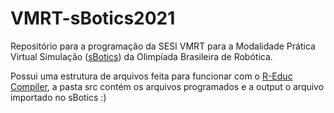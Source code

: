 # VMRT-sBotics2021

Repositório para a programação da SESI VMRT para a Modalidade Prática Virtual Simulação ([sBotics](https://github.com/sbotics)) da Olimpíada Brasileira de Robótica.

Possui uma estrutura de arquivos feita para funcionar com o [R-Educ Compiler](https://github.com/Eduardo-Barreto/R-EducCompiler), a pasta src contém os arquivos programados e a output o arquivo importado no sBotics :)
